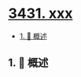 # [3431. xxx](https://github.com/Tdahuyou/TNotes.leetcode/tree/main/notes/3431.%20xxx)

<!-- region:toc -->

- [1. 📝 概述](#1--概述)

<!-- endregion:toc -->

## 1. 📝 概述
